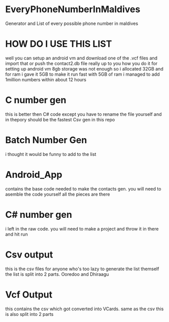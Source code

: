 # EveryPhoneNumberInMaldives
Generator and List of every possible phone number in maldives

# HOW DO I USE THIS LIST
well you can setup an android vm and download one of the .vcf files and import that or push the contact2.db file really up to you how you do it
for setting up android vm 8gb storage was not enough so i allocated 32GB and for ram i gave it 5GB to make it run fast
with 5GB of ram i managed to add 1million numbers within about 12 hours

# C number gen
this is better then C# code except you have to rename the file yourself and in thepory should be the fastest Csv gen in this repo

# Batch Number Gen
i thought it would be funny to add to the list

# Android_App
contains the base code needed to make the contacts gen. you will need to asemble the code yourself all the pieces are there

# C# number gen
i left in the raw code. you will need to make a project and throw it in there and hit run

# Csv output
this is the csv files for anyone who's too lazy to generate the list themself
the list is split into 2 parts. Ooredoo and Dhiraagu

# Vcf Output
this contains the csv which got converted into VCards. same as the csv this is also split into 2 parts


